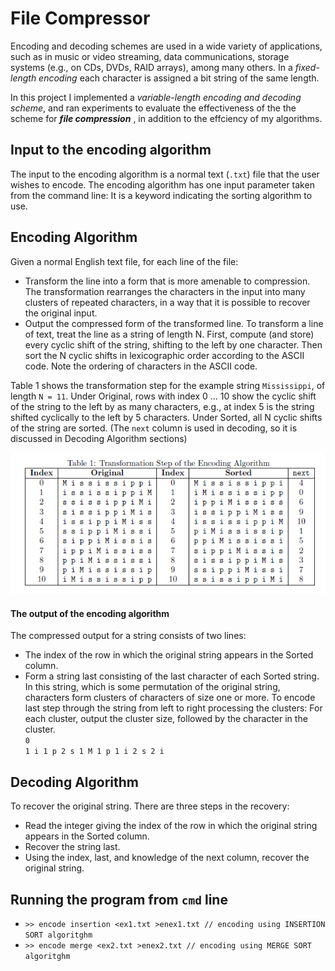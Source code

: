 # File Compressor

Encoding and decoding schemes are used in a wide variety of applications, such as in music or video streaming,
data communications, storage systems (e.g., on CDs, DVDs, RAID arrays), among many others. In a *fixed-length encoding* each character is assigned a bit string of the same length. 

In this project I implemented a *variable-length encoding and decoding scheme*, and ran experiments to evaluate the effectiveness of the the scheme for __*file compression*__ , in addition to the effciency of my algorithms.

## Input to the encoding algorithm 
The input to the encoding algorithm is a normal text (`.txt`) file that the user wishes to encode. The encoding algorithm has one input parameter taken from the command line: It is a keyword indicating the sorting algorithm to use. 

## Encoding Algorithm
Given a normal English text file, for each line of the file:
  * Transform the line into a form that is more amenable to compression. The transformation rearranges
the characters in the input into many clusters of repeated characters, in a way that it is possible to
recover the original input.
  * Output the compressed form of the transformed line. To transform a line of text, treat the line as a string of length N. First, compute (and store) every cyclic shift of the string, shifting to the left by one character. Then sort the N cyclic shifts in lexicographic order according to the ASCII code. Note the ordering of characters in the ASCII code.

Table 1 shows the transformation step for the example string `Mississippi`, of length `N = 11`. Under
Original, rows with index 0 ... 10 show the cyclic shift of the string to the left by as many characters, e.g.,
at index 5 is the string shifted cyclically to the left by 5 characters. Under Sorted, all N cyclic shifts of the
string are sorted. (The `next` column is used in decoding, so it is discussed in Decoding Algorithm sections)

<p align="center">
<img src="images/file_compression.png">
</p>

#### The output of the encoding algorithm
The compressed output for a string consists of two lines:
  * The index of the row in which the original string appears in the Sorted column.
  * Form a string last consisting of the last character of each Sorted string. In this string, which is some permutation of the original string, characters form clusters of characters of size one or more. To encode last step through the string from left to right processing the clusters: For each cluster, output the cluster size, followed by the character in the cluster.<br>
`0` <br>
`1 i 1 p 2 s 1 M 1 p 1 i 2 s 2 i`

## Decoding Algorithm
To recover the original string. There are three steps in the recovery:
  * Read the integer giving the index of the row in which the original string appears in the Sorted column.
  * Recover the string last.
  * Using the index, last, and knowledge of the next column, recover the original string.
  
## Running the program from `cmd` line
 * `>> encode insertion <ex1.txt >enex1.txt // encoding using INSERTION SORT algoritghm` <br>
 * `>> encode merge <ex2.txt >enex2.txt // encoding using MERGE SORT algoritghm `
